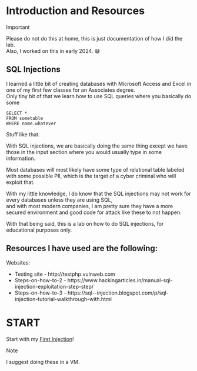# Introduction and Resources
> [!IMPORTANT] 
> Please do not do this at home, this is just documentation of how I did the lab. <br />
> Also, I worked on this in early 2024. :sweat_smile:<br />

## SQL Injections
I learned a little bit of creating databases with Microsoft Access and Excel in one of my first few classes for an Associates degree. <br />
Only tiny bit of that we learn how to use SQL queries where you basically do some  <br />
```
SELECT * 
FROM sometable
WHERE name.whatever
```

Stuff like that.<br />

With SQL injections, we are basically doing the same thing except we have those in the input section where you would usually type in some information. <br />

Most databases will most likely have some type of relational table labeled with some possible PII, which is the target of a cyber criminal who will exploit that. <br />

With my little knowledge, I do know that the SQL injections may not work for every databases unless they are using SQL, <br />
and with most modern companies, I am pretty sure they have a more secured environment and good code for attack like these to not happen. <br />

With that being said, this is a lab on how to do SQL injections, for educational purposes only.<br />


## Resources I have used are the following:<br />

Websites:
  <ul>
    <li> Testing site - http://testphp.vulnweb.com</li>
    <li> Steps-on-how-to-2 - https://www.hackingarticles.in/manual-sql-injection-exploitation-step-step/ </li>
    <li> Steps-on-how-to-3 - https://sql--injection.blogspot.com/p/sql-injection-tutorial-walkthrough-with.html </li>
  </ul>
  
# START
Start with my [First Injection](https://github.com/cherryot02/SQL-Injections/blob/main/First-Injection.md)!

> [!NOTE] 
> I suggest doing these in a VM.

